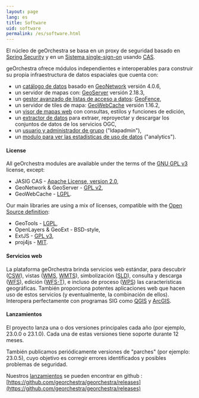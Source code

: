 ```yaml
---
layout: page
lang: es
title: Software
uid: software
permalink: /es/software.html
---
```


El núcleo de geOrchestra se basa en un proxy de seguridad basado en [Spring Security](https://projects.spring.io/spring-security/) y en un [Sistema single-sign-on](https://en.wikipedia.org/wiki/Single_sign-on) usando [CAS](https://www.jasig.org/cas).

geOrchestra ofrece módulos independientes e interoperables para construir su propia infraestructura de datos espaciales que cuenta con:

 * un [catálogo de datos](https://github.com/georchestra/geonetwork/) basado en [GeoNetwork](https://geonetwork-opensource.org/) versión 4.0.6,
 * un servidor de mapas con: [GeoServer](https://geoserver.org/) versión 2.18.3,
 * un [gestor avanzado de listas de acceso a datos](https://github.com/georchestra/geofence/blob/georchestra/georchestra.md): [GeoFence](https://github.com/geoserver/geofence),
 * un servidor de tiles de mapa: [GeoWebCache](https://geowebcache.org/) versión 1.16.2,
 * un [visor de mapas web](https://github.com/georchestra/georchestra/blob/master/mapfishapp/README.md) con consultas, estilos y funciones de edición,
 * un [extractor de datos](https://github.com/georchestra/georchestra/blob/master/extractorapp/README.md) para extraer, reproyectar y descargar los conjuntos de datos de los servicios OGC,
 * un [usuario y administrador de grupo](https://github.com/georchestra/georchestra/blob/master/console/README.md) ("ldapadmin"),
 * un [modulo para ver las estadísticas de uso de datos](https://github.com/georchestra/georchestra/blob/master/analytics/README.md) ("analytics").

#### License

All geOrchestra modules are available under the terms of the [GNU GPL v3](https://github.com/georchestra/georchestra/blob/master/LICENSE.txt) license, except:

 * JASIG CAS - [Apache License, version 2.0](https://github.com/Jasig/cas/blob/master/LICENSE),
 * GeoNetwork & GeoServer - [GPL v2](https://www.gnu.org/licenses/gpl-2.0.html),
 * GeoWebCache - [LGPL](https://www.gnu.org/licenses/lgpl.html).

Our main libraries are using a mix of licenses, compatible with the [Open Source definition](https://opensource.org/osd):

 * GeoTools - [LGPL](https://www.gnu.org/licenses/lgpl.html),
 * OpenLayers & GeoExt - BSD-style,
 * ExtJS - [GPL v3](https://github.com/probonogeek/extjs/blob/3.x/license.txt),
 * proj4js - [MIT](https://github.com/proj4js/proj4js/blob/master/LICENSE.md).

#### Servicios web

La plataforma geOrchestra brinda servicios web estándar, para descubrir ([CSW](https://www.opengeospatial.org/standards/cat)), vistas ([WMS](https://www.opengeospatial.org/standards/wms), [WMTS](https://www.opengeospatial.org/standards/wmts)), simbolización ([SLD](https://www.opengeospatial.org/standards/sld)), consulta y descarga ([WFS](https://www.opengeospatial.org/standards/wfs)), edición ([WFS-T](https://www.opengeospatial.org/standards/wfs)), e incluso de proceso ([WPS](https://www.opengeospatial.org/standards/wps)) las características geográficas. También proporciona potentes aplicaciones web que hacen uso de estos servicios (y eventualmente, la combinación de ellos). Interopera perfectamente con programas SIG como [QGIS](https://www.qgis.org/) y [ArcGIS](https://www.arcgis.com/).

#### Lanzamientos

El proyecto lanza una o dos versiones principales cada año (por ejemplo, 23.0.0 o 23.1.0). Cada una de estas versiones tiene soporte durante 12 meses.

También publicamos periódicamente versiones de "parches" (por ejemplo: 23.0.5), cuyo objetivo es corregir errores identificados y posibles problemas de seguridad.

Nuestros [lanzamientos](https://github.com/georchestra/georchestra/releases) se pueden encontrar en github : [https://github.com/georchestra/georchestra/releases](https://github.com/georchestra/georchestra/releases)
